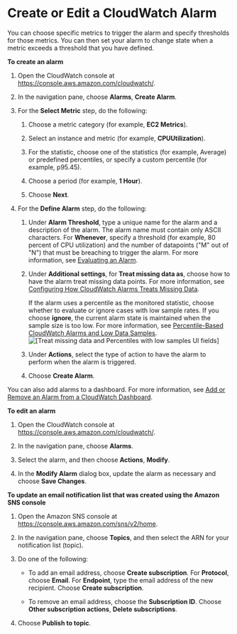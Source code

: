 # Create or Edit a CloudWatch Alarm<a name="ConsoleAlarms"></a>

You can choose specific metrics to trigger the alarm and specify thresholds for those metrics\. You can then set your alarm to change state when a metric exceeds a threshold that you have defined\.

**To create an alarm**

1. Open the CloudWatch console at [https://console\.aws\.amazon\.com/cloudwatch/](https://console.aws.amazon.com/cloudwatch/)\.

1. In the navigation pane, choose **Alarms**, **Create Alarm**\.

1. For the **Select Metric** step, do the following:

   1. Choose a metric category \(for example, **EC2 Metrics**\)\.

   1. Select an instance and metric \(for example, **CPUUtilization**\)\.

   1. For the statistic, choose one of the statistics \(for example, Average\) or predefined percentiles, or specify a custom percentile \(for example, p95\.45\)\.

   1. Choose a period \(for example, **1 Hour**\)\.

   1. Choose **Next**\.

1. For the **Define Alarm** step, do the following:

   1. Under **Alarm Threshold**, type a unique name for the alarm and a description of the alarm\. The alarm name must contain only ASCII characters\. For **Whenever**, specify a threshold \(for example, 80 percent of CPU utilization\) and the number of datapoints \("M" out of "N"\) that must be breaching to trigger the alarm\. For more information, see [Evaluating an Alarm](AlarmThatSendsEmail.md#alarm-evaluation)\.

   1. Under **Additional settings**, for **Treat missing data as**, choose how to have the alarm treat missing data points\. For more information, see [Configuring How CloudWatch Alarms Treats Missing Data](AlarmThatSendsEmail.md#alarms-and-missing-data)\.

      If the alarm uses a percentile as the monitored statistic, choose whether to evaluate or ignore cases with low sample rates\. If you choose **ignore**, the current alarm state is maintained when the sample size is too low\. For more information, see [Percentile\-Based CloudWatch Alarms and Low Data Samples](AlarmThatSendsEmail.md#percentiles-with-low-samples)\.   
![\[Treat missing data and Percentiles with low samples UI fields\]](http://docs.aws.amazon.com/AmazonCloudWatch/latest/monitoring/images/alarms_missing_data.PNG)

   1. Under **Actions**, select the type of action to have the alarm to perform when the alarm is triggered\.

   1. Choose **Create Alarm**\.

You can also add alarms to a dashboard\. For more information, see [Add or Remove an Alarm from a CloudWatch Dashboard](add_remove_alarm_dashboard.md)\. 

**To edit an alarm**

1. Open the CloudWatch console at [https://console\.aws\.amazon\.com/cloudwatch/](https://console.aws.amazon.com/cloudwatch/)\.

1. In the navigation pane, choose **Alarms**\.

1. Select the alarm, and then choose **Actions**, **Modify**\.

1. In the **Modify Alarm** dialog box, update the alarm as necessary and choose **Save Changes**\.

**To update an email notification list that was created using the Amazon SNS console**

1. Open the Amazon SNS console at [https://console\.aws\.amazon\.com/sns/v2/home](https://console.aws.amazon.com/sns/v2/home)\.

1. In the navigation pane, choose **Topics**, and then select the ARN for your notification list \(topic\)\.

1. Do one of the following:

   + To add an email address, choose **Create subscription**\. For **Protocol**, choose **Email**\. For **Endpoint**, type the email address of the new recipient\. Choose **Create subscription**\.

   + To remove an email address, choose the **Subscription ID**\. Choose **Other subscription actions**, **Delete subscriptions**\.

1. Choose **Publish to topic**\.